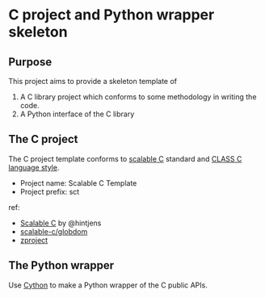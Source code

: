 # C project and Python wrapper skeleton

## Purpose

This project aims to provide a skeleton template of

1. A C library project which conforms to some methodology in writing the code.
2. A Python interface of the C library

## The C project

The C project template conforms to [scalable C](https://hintjens.gitbooks.io/scalable-c/) standard and [CLASS C language style](http://rfc.zeromq.org/spec:21).

- Project name: Scalable C Template
- Project prefix: sct

ref:
- [Scalable C](https://hintjens.gitbooks.io/scalable-c/) by @hintjens
- [scalable-c/globdom](https://github.com/scalable-c/globdom)
- [zproject](https://github.com/zeromq/zproject)

## The Python wrapper

Use [Cython](http://cython.org/) to make a Python wrapper of the C public APIs.

